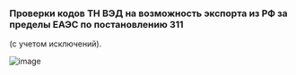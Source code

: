 ### Проверки кодов ТН ВЭД на возможность экспорта из РФ за пределы ЕАЭС по постановлению 311 
(с учетом исключений).

![image](https://user-images.githubusercontent.com/102824147/200174538-81ab9a0b-5475-426e-b175-39c65fbac1c1.png)
